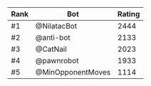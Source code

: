 Rank|Bot|Rating
---|---|---
#1|@NilatacBot|2444
#2|@anti-bot|2133
#3|@CatNail|2023
#4|@pawnrobot|1933
#5|@MinOpponentMoves|1114
